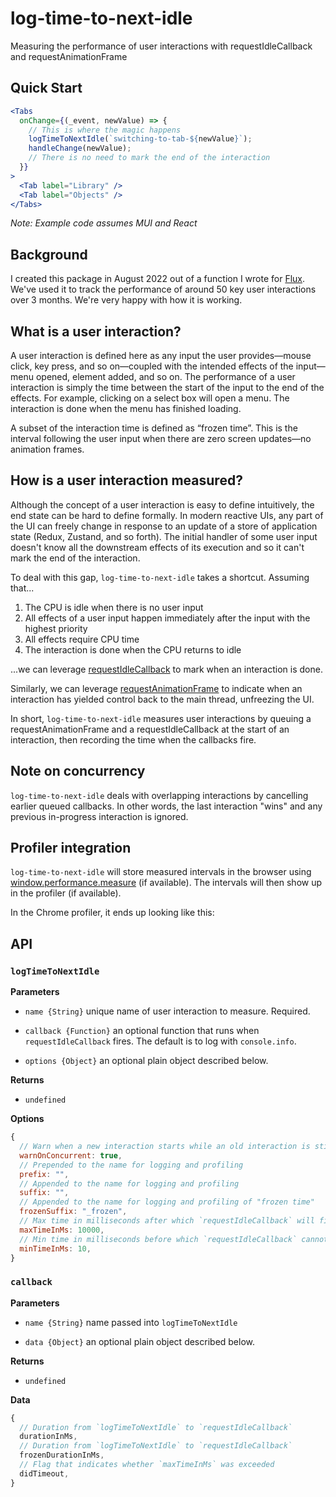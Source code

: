# log-time-to-next-idle

Measuring the performance of user interactions with requestIdleCallback and requestAnimationFrame

## Quick Start

```jsx
<Tabs
  onChange={(_event, newValue) => {
    // This is where the magic happens
    logTimeToNextIdle(`switching-to-tab-${newValue}`);
    handleChange(newValue);
    // There is no need to mark the end of the interaction
  }}
>
  <Tab label="Library" />
  <Tab label="Objects" />
</Tabs>
```

_Note: Example code assumes MUI and React_

## Background

I created this package in August 2022 out of a function I wrote for [Flux](https://www.flux.ai/). We've used it to track the performance of around 50 key user interactions over 3 months. We're very happy with how it is working.

## What is a user interaction?

A user interaction is defined here as any input the user provides—mouse click, key press, and so on—coupled with the intended effects of the input—menu opened, element added, and so on. The performance of a user interaction is simply the time between the start of the input to the end of the effects. For example, clicking on a select box will open a menu. The interaction is done when the menu has finished loading.

A subset of the interaction time is defined as “frozen time”. This is the interval following the user input when there are zero screen updates––no animation frames.

## How is a user interaction measured?

Although the concept of a user interaction is easy to define intuitively, the end state can be hard to define formally. In modern reactive UIs, any part of the UI can freely change in response to an update of a store of application state (Redux, Zustand, and so forth). The initial handler of some user input doesn't know all the downstream effects of its execution and so it can't mark the end of the interaction.

To deal with this gap, `log-time-to-next-idle` takes a shortcut. Assuming that...

1. The CPU is idle when there is no user input
2. All effects of a user input happen immediately after the input with the highest priority
3. All effects require CPU time
4. The interaction is done when the CPU returns to idle

...we can leverage [requestIdleCallback](https://developer.mozilla.org/en-US/docs/Web/API/Window/requestIdleCallback) to mark when an interaction is done.

Similarly, we can leverage [requestAnimationFrame](https://developer.mozilla.org/en-US/docs/Web/API/window/requestAnimationFrame) to indicate when an interaction has yielded control back to the main thread, unfreezing the UI.

In short, `log-time-to-next-idle` measures user interactions by queuing a requestAnimationFrame and a requestIdleCallback at the start of an interaction, then recording the time when the callbacks fire.

## Note on concurrency

`log-time-to-next-idle` deals with overlapping interactions by cancelling earlier queued callbacks. In other words, the last interaction "wins" and any previous in-progress interaction is ignored.

## Profiler integration

`log-time-to-next-idle` will store measured intervals in the browser using [window.performance.measure](https://developer.mozilla.org/en-US/docs/Web/API/Performance/measure) (if available). The intervals will then show up in the profiler (if available).

In the Chrome profiler, it ends up looking like this:

<!-- TODO: screenshot -->

## API

### `logTimeToNextIdle`

**Parameters**

- `name {String}` unique name of user interaction to measure. Required.

- `callback {Function}` an optional function that runs when `requestIdleCallback` fires. The default is to log with `console.info`.

- `options {Object}` an optional plain object described below.

**Returns**

- `undefined`

**Options**

```jsx
{
  // Warn when a new interaction starts while an old interaction is still in progress
  warnOnConcurrent: true,
  // Prepended to the name for logging and profiling
  prefix: "",
  // Appended to the name for logging and profiling
  suffix: "",
  // Appended to the name for logging and profiling of "frozen time"
  frozenSuffix: "_frozen",
  // Max time in milliseconds after which `requestIdleCallback` will fire
  maxTimeInMs: 10000,
  // Min time in milliseconds before which `requestIdleCallback` cannot fire
  minTimeInMs: 10,
}
```

### `callback`

**Parameters**

- `name {String}` name passed into `logTimeToNextIdle`

- `data {Object}` an optional plain object described below.

**Returns**

- `undefined`

**Data**

```jsx
{
  // Duration from `logTimeToNextIdle` to `requestIdleCallback`
  durationInMs,
  // Duration from `logTimeToNextIdle` to `requestIdleCallback`
  frozenDurationInMs,
  // Flag that indicates whether `maxTimeInMs` was exceeded
  didTimeout,
}
```
